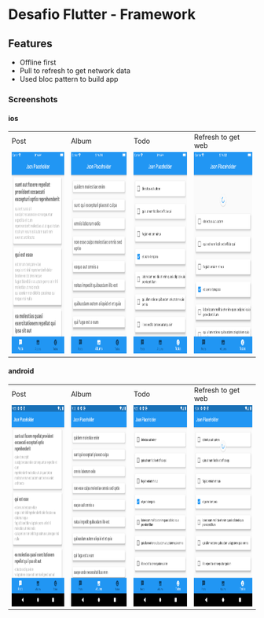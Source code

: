 # Desafio Flutter - Framework

## Features

- Offline first
- Pull to refresh to get network data
- Used bloc pattern to build app

### Screenshots

#### ios

<table>
  <tr>
     <td>Post</td>
      <td>Album</td>
     <td>Todo</td>
     <td>Refresh to get web</td>
  </tr>
  <tr>
    <td><img src="screenshots/posts-ios.png" width=200 height=410></td>
    <td><img src="screenshots/albums-ios.png" width=200 height=410></td>
    <td><img src="screenshots/todo-ios.png" width=200 height=410></td>
    <td><img src="screenshots/refresh-ios.png" width=200 height=410></td>
  </tr>
</table>

#### android

<table>
  <tr>
     <td>Post</td>
      <td>Album</td>
     <td>Todo</td>
     <td>Refresh to get web</td>
  </tr>
  <tr>
    <td><img src="screenshots/posts-android.png" width=200 height=410></td>
    <td><img src="screenshots/albums-android.png" width=200 height=410></td>
    <td><img src="screenshots/todo-android.png" width=200 height=410></td>
    <td><img src="screenshots/refresh-android.png" width=200 height=410></td>

  </tr>
 </table>


